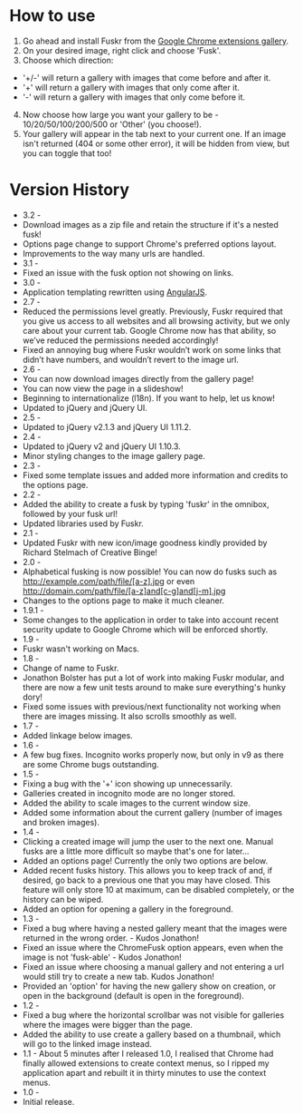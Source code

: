 How to use
==========

1. Go ahead and install Fuskr from the [Google Chrome extensions gallery](https://chrome.google.com/webstore/detail/fuskr/glieaboaghdnlglpkekghloldikefofo).
2. On your desired image, right click and choose 'Fusk'.
3. Choose which direction:
  * '+/-' will return a gallery with images that come before and after it.
  * '+' will return a gallery with images that only come after it.
  * '-' will return a gallery with images that only come before it.
4. Now choose how large you want your gallery to be - 10/20/50/100/200/500 or 'Other' (you choose!).
5. Your gallery will appear in the tab next to your current one. If an image isn't returned (404 or some other error), it will be hidden from view, but you can toggle that too!


Version History
===============

* 3.2 -
 * Download images as a zip file and retain the structure if it's a nested fusk!
 * Options page change to support Chrome's preferred options layout.
 * Improvements to the way many urls are handled.
* 3.1 -
 * Fixed an issue with the fusk option not showing on links.
* 3.0 -
 * Application templating rewritten using [AngularJS](https://angularjs.org/).
* 2.7 -
 * Reduced the permissions level greatly. Previously, Fuskr required that you give us access to all websites and all browsing activity, but we only care about your current tab. Google Chrome now has that ability, so we’ve reduced the permissions needed accordingly!
 * Fixed an annoying bug where Fuskr wouldn’t work on some links that didn’t have numbers, and wouldn’t revert to the image url.
* 2.6 -
 * You can now download images directly from the gallery page!
 * You can now view the page in a slideshow!
 * Beginning to internationalize (l18n). If you want to help, let us know!
 * Updated to jQuery and jQuery UI.
* 2.5 -
 * Updated to jQuery v2.1.3 and jQuery UI 1.11.2.
* 2.4 -
 * Updated to jQuery v2 and jQuery UI 1.10.3.
 * Minor styling changes to the image gallery page.
* 2.3 -
 * Fixed some template issues and added more information and credits to the options page.
* 2.2 -
 * Added the ability to create a fusk by typing 'fuskr' in the omnibox, followed by your fusk url!
 * Updated libraries used by Fuskr.
* 2.1 -
 * Updated Fuskr with new icon/image goodness kindly provided by Richard Stelmach of Creative Binge!
* 2.0 -
 * Alphabetical fusking is now possible! You can now do fusks such as http://example.com/path/file/[a-z].jpg or even http://domain.com/path/file/[a-z]and[c-g]and[j-m].jpg
 * Changes to the options page to make it much cleaner.
* 1.9.1 -
 * Some changes to the application in order to take into account recent security update to Google Chrome which will be enforced shortly.
* 1.9 -
 * Fuskr wasn't working on Macs.
* 1.8 -
 * Change of name to Fuskr.
 * Jonathon Bolster has put a lot of work into making Fuskr modular, and there are now a few unit tests around to make sure everything's hunky dory!
 * Fixed some issues with previous/next functionality not working when there are images missing. It also scrolls smoothly as well.
* 1.7 -
 * Added linkage below images.
* 1.6 -
 * A few bug fixes. Incognito works properly now, but only in v9 as there are some Chrome bugs outstanding.
* 1.5 -
 * Fixing a bug with the '+' icon showing up unnecessarily.
 * Galleries created in incognito mode are no longer stored.
 * Added the ability to scale images to the current window size.
 * Added some information about the current gallery (number of images and broken images).
* 1.4 -
 * Clicking a created image will jump the user to the next one. Manual fusks are a little more difficult so maybe that's one for later...
 * Added an options page! Currently the only two options are below.
 * Added recent fusks history. This allows you to keep track of and, if desired, go back to a previous one that you may have closed. This feature will only store 10 at maximum, can be disabled completely, or the history can be wiped.
 * Added an option for opening a gallery in the foreground.
* 1.3 -
 * Fixed a bug where having a nested gallery meant that the images were returned in the wrong order. - Kudos Jonathon!
 * Fixed an issue where the ChromeFusk option appears, even when the image is not 'fusk-able' - Kudos Jonathon!
 * Fixed an issue where choosing a manual gallery and not entering a url would still try to create a new tab. Kudos Jonathon!
 * Provided an 'option' for having the new gallery show on creation, or open in the background (default is open in the foreground).
* 1.2 -
 * Fixed a bug where the horizontal scrollbar was not visible for galleries where the images were bigger than the page.
 * Added the ability to use create a gallery based on a thumbnail, which will go to the linked image instead.
* 1.1 - About 5 minutes after I released 1.0, I realised that Chrome had finally allowed extensions to create context menus, so I ripped my application apart and rebuilt it in thirty minutes to use the context menus.
* 1.0 -
 * Initial release.

